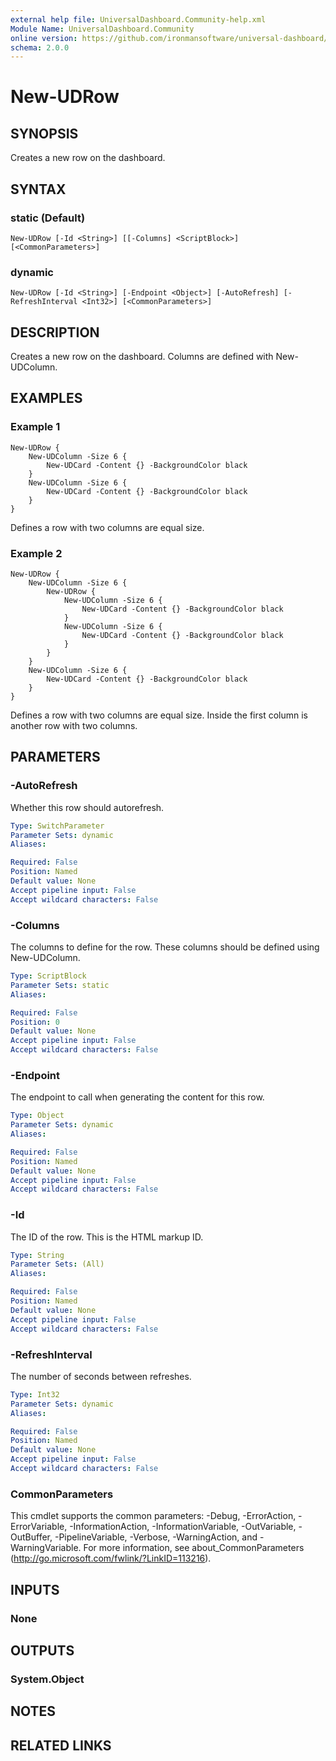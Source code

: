 ```yaml
---
external help file: UniversalDashboard.Community-help.xml
Module Name: UniversalDashboard.Community
online version: https://github.com/ironmansoftware/universal-dashboard/blob/master/src/UniversalDashboard/Help/New-UDRow.md
schema: 2.0.0
---
```


# New-UDRow

## SYNOPSIS
Creates a new row on the dashboard.

## SYNTAX

### static (Default)
```
New-UDRow [-Id <String>] [[-Columns] <ScriptBlock>] [<CommonParameters>]
```

### dynamic
```
New-UDRow [-Id <String>] [-Endpoint <Object>] [-AutoRefresh] [-RefreshInterval <Int32>] [<CommonParameters>]
```

## DESCRIPTION
Creates a new row on the dashboard. Columns are defined with New-UDColumn.

## EXAMPLES

### Example 1
```
New-UDRow {
	New-UDColumn -Size 6 {
		New-UDCard -Content {} -BackgroundColor black
	}
	New-UDColumn -Size 6 {
		New-UDCard -Content {} -BackgroundColor black
	}
}
```

Defines a row with two columns are equal size.

### Example 2
```
New-UDRow {
	New-UDColumn -Size 6 {
		New-UDRow {
			New-UDColumn -Size 6 {
				New-UDCard -Content {} -BackgroundColor black
			}
			New-UDColumn -Size 6 {
				New-UDCard -Content {} -BackgroundColor black
			}
		}
	}
	New-UDColumn -Size 6 {
		New-UDCard -Content {} -BackgroundColor black
	}
}
```

Defines a row with two columns are equal size. Inside the first column is another row with two columns.

## PARAMETERS

### -AutoRefresh
Whether this row should autorefresh. 

```yaml
Type: SwitchParameter
Parameter Sets: dynamic
Aliases: 

Required: False
Position: Named
Default value: None
Accept pipeline input: False
Accept wildcard characters: False
```

### -Columns
The columns to define for the row. These columns should be defined using New-UDColumn.

```yaml
Type: ScriptBlock
Parameter Sets: static
Aliases: 

Required: False
Position: 0
Default value: None
Accept pipeline input: False
Accept wildcard characters: False
```

### -Endpoint
The endpoint to call when generating the content for this row. 

```yaml
Type: Object
Parameter Sets: dynamic
Aliases: 

Required: False
Position: Named
Default value: None
Accept pipeline input: False
Accept wildcard characters: False
```

### -Id
The ID of the row. This is the HTML markup ID.

```yaml
Type: String
Parameter Sets: (All)
Aliases: 

Required: False
Position: Named
Default value: None
Accept pipeline input: False
Accept wildcard characters: False
```

### -RefreshInterval
The number of seconds between refreshes. 

```yaml
Type: Int32
Parameter Sets: dynamic
Aliases: 

Required: False
Position: Named
Default value: None
Accept pipeline input: False
Accept wildcard characters: False
```

### CommonParameters
This cmdlet supports the common parameters: -Debug, -ErrorAction, -ErrorVariable, -InformationAction, -InformationVariable, -OutVariable, -OutBuffer, -PipelineVariable, -Verbose, -WarningAction, and -WarningVariable. For more information, see about_CommonParameters (http://go.microsoft.com/fwlink/?LinkID=113216).

## INPUTS

### None

## OUTPUTS

### System.Object

## NOTES

## RELATED LINKS

